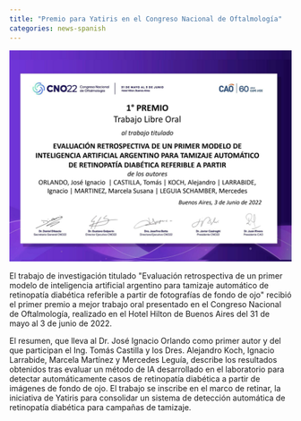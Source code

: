 ```yaml
---
title: "Premio para Yatiris en el Congreso Nacional de Oftalmología"
categories: news-spanish
---
```


<div class="image-post-container">
    <img src="/images/news/premio-cno-2022.jpg" title="Premio en el CNO22" />
</div>

El trabajo de investigación titulado "Evaluación retrospectiva de un primer modelo de inteligencia artificial argentino para tamizaje automático de retinopatía diabética referible a partir de fotografías de fondo de ojo" recibió el primer premio a mejor trabajo oral presentado en el Congreso Nacional de Oftalmología, realizado en el Hotel Hilton de Buenos Aires del 31 de mayo al 3 de junio de 2022.

El resumen, que lleva al Dr. José Ignacio Orlando como primer autor y del que participan el Ing. Tomás Castilla y los Dres. Alejandro Koch, Ignacio Larrabide, Marcela Martínez y Mercedes Leguía, 
describe los resultados obtenidos tras evaluar un método de IA desarrollado en el laboratorio para detectar automáticamente casos de retinopatía diabética a partir de imágenes de fondo de ojo. El trabajo se inscribe en el marco de retinar, la iniciativa de Yatiris para consolidar un sistema de detección automática de retinopatía diabética para campañas de tamizaje.